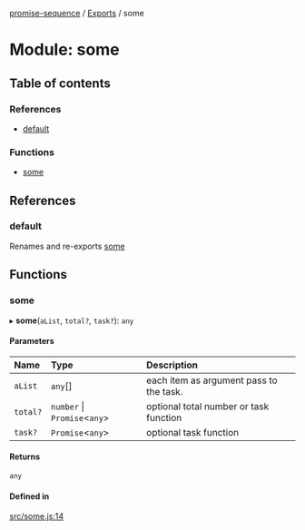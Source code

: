[promise-sequence](../README.md) / [Exports](../modules.md) / some

# Module: some

## Table of contents

### References

- [default](some.md#default)

### Functions

- [some](some.md#some)

## References

### default

Renames and re-exports [some](some.md#some)

## Functions

### some

▸ **some**(`aList`, `total?`, `task?`): `any`

#### Parameters

| Name | Type | Description |
| :------ | :------ | :------ |
| `aList` | `any`[] | each item as argument pass to the task. |
| `total?` | `number` \| `Promise`<`any`\> | optional total number or task function |
| `task?` | `Promise`<`any`\> | optional task function |

#### Returns

`any`

#### Defined in

[src/some.js:14](https://github.com/snowyu/promise-sequence.js/blob/453a011/src/some.js#L14)
